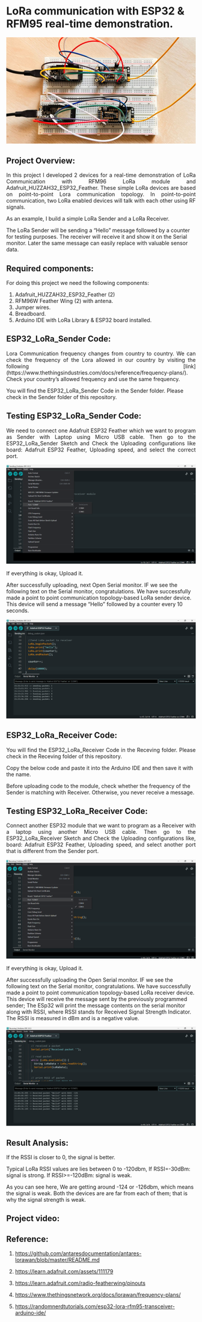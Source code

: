 # LoRa communication with ESP32 & RFM95 real-time demonstration.

<p align="center">
    <img src="images/Project_Picture.jpeg">
</p>

## Project Overview:
<p align="justify">
In this project I developed 2 devices for a real-time demonstration of LoRa Communication with RFM96 LoRa module and Adafruit_HUZZAH32_ESP32_Feather. These simple LoRa devices are based on point-to-point Lora communication topology. In point-to-point communication, two LoRa enabled devices will talk with each other using RF signals.

As an example, I build a simple LoRa Sender and a LoRa Receiver.

The LoRa Sender will be sending a “Hello” message followed by a counter for testing purposes. The receiver will receive it and show it on the Serial monitor. Later the same message can easily replace with valuable sensor data.
<p>

## Required components:

<p align="justify">
For doing this project we need the following components:

1.	Adafruit_HUZZAH32_ESP32_Feather (2)
2.	RFM96W Feather Wing (2) with antena.
3.	Jumper wires.
4.	Breadboard.
5.  Arduino IDE with LoRa Library & ESP32 board installed.
<p>


## ESP32_LoRa_Sender Code:
<p align="justify">
Lora Communication frequency changes from country to country. We can check the frequency of the Lora allowed in our country by visiting the following [link](https://www.thethingsindustries.com/docs/reference/frequency-plans/). Check your country’s allowed frequency and use the same frequency.

You will find the ESP32_LoRa_Sender Code in the Sender folder. Please check in the Sender folder of this repository.
<p>

## Testing ESP32_LoRa_Sender Code:
<p align="justify">
We need to connect one Adafruit ESP32 Feather which we want to program as Sender with Laptop using Micro USB cable. Then go to the ESP32_LoRa_Sender Sketch and Check the Uploading configurations like board: Adafruit ESP32 Feather, Uploading speed, and select the correct port.

<p align="center">
    <img src="images/Sending_port.png">
</p>

If everything is okay, Upload it.

After successfully uploading, next Open Serial monitor. IF we see the following text on the Serial monitor, congratulations. We have successfully made a point to point communication topology-based LoRa sender device. This device will send a message “Hello” followed by a counter every 10 seconds.

<p align="center">
    <img src="images/Sending_test.png">
</p>
<p>

## ESP32_LoRa_Receiver Code:
<p align="justify">
You will find the ESP32_LoRa_Receiver Code in the Receving folder. Please check in the Receving folder of this repository.

Copy the below code and paste it into the Arduino IDE and then save it with the name. 

Before uploading code to the module, check whether the frequency of the Sender is matching with Receiver. Otherwise, you never receive a message.
<p>

## Testing ESP32_LoRa_Receiver Code:
<p align="justify">
Connect another ESP32 module that we want to program as a Receiver with a laptop using another Micro USB cable. Then go to the ESP32_LoRa_Receiver Sketch and Check the Uploading configurations like, board: Adafruit ESP32 Feather, Uploading speed, and select another port that is different from the Sender port.

<p align="center">
    <img src="images/Receiving_port.png">
</p>

If everything is okay, Upload it.

After successfully uploading the Open Serial monitor. IF we see the following text on the Serial monitor, congratulations. We have successfully made a point to point communication topology-based LoRa receiver device. This device will receive the message sent by the previously programmed sender; The ESp32 will print the message contents on the serial monitor along with RSSI, where RSSI stands for Received Signal Strength Indicator. The RSSI is measured in dBm and is a negative value.

<p align="center">
    <img src="images/Receiving_test.png">
</p>

<p>

## Result Analysis: 
<p align="justify">
If the RSSI is closer to 0,  the signal is better.

Typical LoRa RSSI values are lies between 0 to -120dbm, If RSSI=-30dBm: signal is strong. If RSSI>=-120dBm: signal is weak.

As you can see here, We are getting around -124 or -126dbm, which means the signal is weak. Both the devices are are far from each of them; that is why the signal strength is weak.
<p>

## Project video: 


## Reference:

1. https://github.com/antaresdocumentation/antares-lorawan/blob/master/README.md 

2. https://learn.adafruit.com/assets/111179

3. https://learn.adafruit.com/radio-featherwing/pinouts

4. https://www.thethingsnetwork.org/docs/lorawan/frequency-plans/ 

5. https://randomnerdtutorials.com/esp32-lora-rfm95-transceiver-arduino-ide/ 